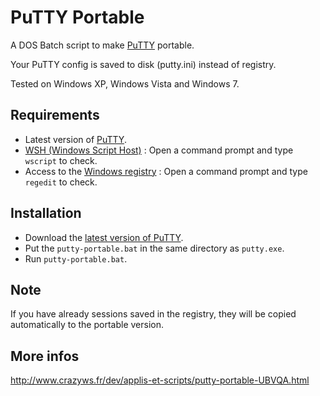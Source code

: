 PuTTY Portable
==============

A DOS Batch script to make [PuTTY](http://www.chiark.greenend.org.uk/~sgtatham/putty/) portable.

Your PuTTY config is saved to disk (putty.ini) instead of registry.

Tested on Windows XP, Windows Vista and Windows 7.

Requirements
------------

* Latest version of [PuTTY](http://www.chiark.greenend.org.uk/~sgtatham/putty/).
* [WSH (Windows Script Host)](http://support.microsoft.com/kb/232211) : Open a command prompt and type ``wscript`` to check.
* Access to the [Windows registry](http://support.microsoft.com/kb/256986) : Open a command prompt and type ``regedit`` to check.

Installation
------------

* Download the [latest version of PuTTY](http://the.earth.li/~sgtatham/putty/latest/x86/putty.exe).
* Put the ``putty-portable.bat`` in the same directory as ``putty.exe``.
* Run ``putty-portable.bat``.

Note
----

If you have already sessions saved in the registry, they will be copied automatically to the portable version.

More infos
----------

http://www.crazyws.fr/dev/applis-et-scripts/putty-portable-UBVQA.html